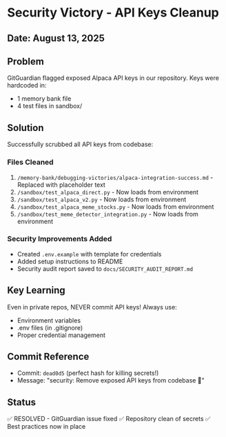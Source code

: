 # Security Victory - API Keys Cleanup

## Date: August 13, 2025

## Problem
GitGuardian flagged exposed Alpaca API keys in our repository. Keys were hardcoded in:
- 1 memory bank file
- 4 test files in sandbox/

## Solution
Successfully scrubbed all API keys from codebase:

### Files Cleaned
1. `/memory-bank/debugging-victories/alpaca-integration-success.md` - Replaced with placeholder text
2. `/sandbox/test_alpaca_direct.py` - Now loads from environment
3. `/sandbox/test_alpaca_v2.py` - Now loads from environment
4. `/sandbox/test_alpaca_meme_stocks.py` - Now loads from environment
5. `/sandbox/test_meme_detector_integration.py` - Now loads from environment

### Security Improvements Added
- Created `.env.example` with template for credentials
- Added setup instructions to README
- Security audit report saved to `docs/SECURITY_AUDIT_REPORT.md`

## Key Learning
Even in private repos, NEVER commit API keys! Always use:
- Environment variables
- .env files (in .gitignore)
- Proper credential management

## Commit Reference
- Commit: `dead0d5` (perfect hash for killing secrets!)
- Message: "security: Remove exposed API keys from codebase 🔐"

## Status
✅ RESOLVED - GitGuardian issue fixed
✅ Repository clean of secrets
✅ Best practices now in place